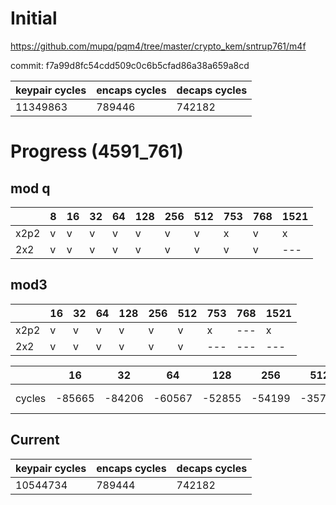 # Initial

https://github.com/mupq/pqm4/tree/master/crypto_kem/sntrup761/m4f

commit: f7a99d8fc54cdd509c0c6b5cfad86a38a659a8cd

|keypair cycles|encaps cycles|decaps cycles|
|---|---|---|
|11349863|789446|742182|

# Progress (4591_761)
## mod q
|      |8  |16 |32 |64 |128|256|512|753|768|1521|
|------|---|---|---|---|---|---|---|---|---|---|
| x2p2 | v | v | v | v | v | v | v | x | v | x |
| 2x2  | v | v | v | v | v | v | v | v | v |---|

## mod3
|      |16 |32 |64 |128|256|512|753|768|1521|
|------|---|---|---|---|---|---|---|---|---|
| x2p2 | v | v | v | v | v | v | x |---| x |
| 2x2  | v | v | v | v | v | v |---|---|---|

|        |16      |32      |64      |128     |256     |512     |753|768|1521|
|--------|--------|--------|--------|--------|--------|--------|---|---|---|
| cycles | -85665 | -84206 | -60567 | -52855 | -54199 | -35755 |---|---|---|

## Current
|keypair cycles|encaps cycles|decaps cycles|
|---|---|---|
|10544734|789444|742182|
